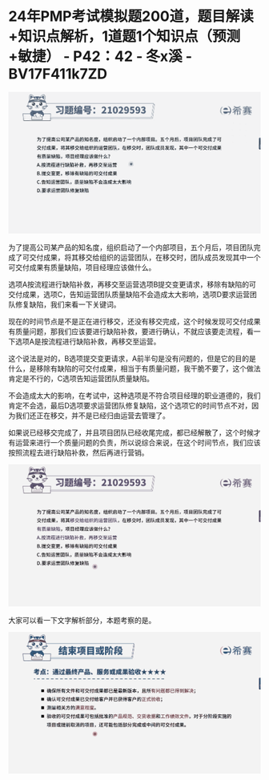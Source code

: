 # 24年PMP考试模拟题200道，题目解读+知识点解析，1道题1个知识点（预测+敏捷） - P42：42 - 冬x溪 - BV17F411k7ZD

![](img/760c4adfac5ba27b0853a53472888114_0.png)

为了提高公司某产品的知名度，组织启动了一个内部项目，五个月后，项目团队完成了可交付成果，将其移交给组织的运营团队，在移交时，团队成员发现其中一个可交付成果有质量缺陷，项目经理应该做什么。

选项A按流程进行缺陷补救，再移交至运营选项B提交变更请求，移除有缺陷的可交付成果，选项C，告知运营团队质量缺陷不会造成太大影响，选项D要求运营团队修复缺陷，我们来看一下关键词。

现在的时间节点是不是正在进行移交，还没有移交完成，这个时候发现可交付成果有质量问题，那我们应该要进行缺陷补救，要进行确认，不就应该要走流程，看一下选项A是按流程进行缺陷补救，再移交至运营。

这个说法是对的，B选项提交变更请求，A前半句是没有问题的，但是它的目的是什么，是移除有缺陷的可交付成果，相当于有质量问题，我干脆不要了，这个做法肯定是不行的，C选项告知运营团队质量缺陷。

不会造成太大的影响，在考试中，这种选项是不符合项目经理的职业道德的，我们肯定不会选，最后D选项要求运营团队修复缺陷，这个选项它的时间节点不对，因为我们还正在移交，并不是已经归由运营去管理了。

如果说已经移交完成了，并且项目团队已经收尾完成，都已经解散了，这个时候才有运营来进行一个质量问题的负责，所以说综合来说，在这个时间节点，我们应该按照流程去进行缺陷补救，然后再进行营销。



![](img/760c4adfac5ba27b0853a53472888114_2.png)

大家可以看一下文字解析部分，本题考察的是。

![](img/760c4adfac5ba27b0853a53472888114_4.png)
